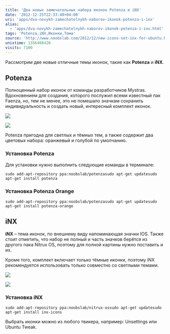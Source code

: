 ```yaml
---
title: 'Два новых замечательных набора иконок Potenza и iNX'
date: '2012-12-25T22:33:40+04:00'
uri: 'apps/dva-novykh-zamechatelnykh-naborov-ikonok-potenza-i-inx'
alias: 
  - 'apps/dva-novykh-zamechatelnykh-naborov-ikonok-potenza-i-inx.html'
tags: 'Potenza,iNX,Иконки,Тема'
source: 'http://www.noobslab.com/2012/12/new-icons-set-inx-for-ubuntu.html'
unixtime: 1356460420
visits: 7100
---
```

Рассмотрим две новые отличные темы иконок, такие как **Potenza** и **iNX**.

## Potenza

Полноценный набор иконок от команды разработчиков Mystras. Вдохновением для создания, которого послужил всеми известный пак Faenza, но, тем не менее, это не помешало значкам сохранить индивидуальность и создать новый, интересный комплект иконок.

[![](img/2012/12/25/22-00/potenza-2-8307973868-o.jpg)](img/2012/12/25/22-00/potenza-2-8307973868-o.jpg)

[![](img/2012/12/25/22-00/potenza-1-8307974052-o.jpg)](img/2012/12/25/22-00/potenza-1-8307974052-o.jpg)

Potenza пригодна для светлых и тёмных тем, а также содержит два цветовых набора: оранжевый и голубой по умолчанию.

### Установка Potenza

Для установки нужно выполнить следующие команды в терминале:

```
sudo add-apt-repository ppa:noobslab/potenzasudo apt-get updatesudo apt-get install potenza
```

### Установка Potenza Orange

```
sudo add-apt-repository ppa:noobslab/potenzasudo apt-get updatesudo apt-get install potenza-orange
```

## iNX

**iNX** – тема иконок, по внешнему виду напоминающая значки IOS. Также стоит отметить, что набор не полный и часть значков берётся из другого пака Nitrux OS, поэтому для полной картины нужно поставить и их.

Кроме того, комплект включает только тёмные иконки, поэтому iNX рекомендуется использовать только совместно со светлыми темами.

[![](img/2012/12/25/22-00/inx-1-8306925571-o.jpg)](img/2012/12/25/22-00/inx-1-8306925571-o.jpg)

[![](img/2012/12/25/22-00/inx-2-8307974272-o.jpg)](img/2012/12/25/22-00/inx-2-8307974272-o.jpg)

### Установка iNX

```
sudo add-apt-repository ppa:noobslab/nitrux-ossudo apt-get updatesudo apt-get install inx-icons
```

Выбрать иконки можно из любого твикера, например: Unsettings или Ubuntu Tweak.
